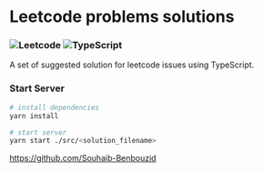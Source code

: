 # Leetcode problems solutions

### ![Leetcode](https://img.shields.io/badge/leetcode--%22%22?logo=leetcode&logoColor=%23FFA116) ![TypeScript](https://img.shields.io/badge/TypeScript-007ACC?style=flat-square&logo=typescript&logoColor=white)

A set of suggested solution for leetcode issues using TypeScript.

### Start Server

```sh
# install dependencies
yarn install
```

```sh
# start server
yarn start ./src/<solution_filename>
```

<https://github.com/Souhaib-Benbouzid>
